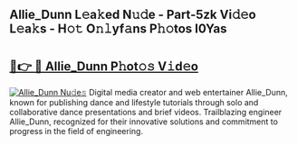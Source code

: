 ## Allie_Dunn L𝚎a𝚔ed N𝚞𝚍e - Part-5zk Vi𝚍𝚎o L𝚎a𝚔s - H𝚘𝚝 O𝚗𝚕yf𝚊ns P𝚑𝚘tos I0Yas

# <h2><a href="http://kf0fweg.oniu.top/?m=Allie_Dunn">🔗👉 🔴 Allie_Dunn P𝚑ot𝚘𝚜 V𝚒d𝚎o</a></h2>

[![Allie_Dunn Nu𝚍e𝚜](https://i.imgur.com/0qMVB7G.gif)](http://kf0fweg.oniu.top/?m=Allie_Dunn)
Digital media creator and web entertainer Allie_Dunn, known for publishing dance and lifestyle tutorials through solo and collaborative dance presentations and brief videos. Trailblazing engineer Allie_Dunn, recognized for their innovative solutions and commitment to progress in the field of engineering.  
